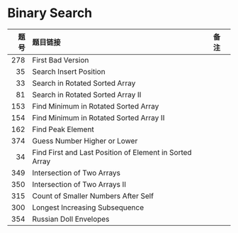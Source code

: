 # Binary Search

| 题号 | 题目链接 | 备注 |
| -: | :- | :- |
| 278 | First Bad Version | |
| 35 | Search Insert Position | |
| 33 | Search in Rotated Sorted Array | |
| 81 | Search in Rotated Sorted Array II | |
| 153 | Find Minimum in Rotated Sorted Array | |
| 154 | Find Minimum in Rotated Sorted Array II | |
| 162 | Find Peak Element | |
| 374 | Guess Number Higher or Lower | |
| 34 | Find First and Last Position of Element in Sorted Array | |
| 349 | Intersection of Two Arrays | |
| 350 | Intersection of Two Arrays II | |
| 315 | Count of Smaller Numbers After Self | |
| 300 | Longest Increasing Subsequence | |
| 354 | Russian Doll Envelopes | |
